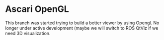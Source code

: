 Ascari OpenGL
======

This branch was started trying to build a better viewer by using Opengl.
No longer under active development (maybe we will switch to ROS QtViz if we need 3D visualization.

